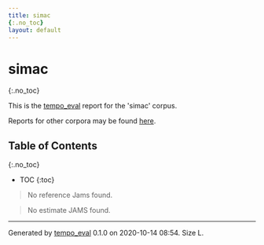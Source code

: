 ```yaml
---
title: simac
{:.no_toc}
layout: default
---
```


# simac
{:.no_toc}

This is the [tempo_eval](https://tempoeval.github.io/tempo_eval/) report for the 'simac' corpus.

Reports for other corpora may be found [here](index.md).

## Table of Contents
{:.no_toc}

- TOC
{:toc}

> No reference Jams found.

> No estimate JAMS found.

-------------------------
Generated by [tempo_eval](https://tempoeval.github.io/tempo_eval/) 0.1.0 on 2020-10-14 08:54. Size L.
